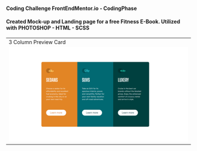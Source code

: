#### Coding Challenge FrontEndMentor.io - CodingPhase
#### Created Mock-up and Landing page for a free Fitness E-Book. Utilized with PHOTOSHOP - HTML - SCSS
<table>
  <tr>
    <td>3 Column Preview Card </td>
  <tr>
    <td>
    <img src="/img/challenge_image.png" width=500 >
    </td>

  </tr>
 </table>